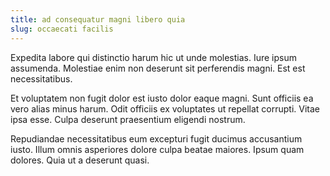```yaml
---
title: ad consequatur magni libero quia
slug: occaecati facilis
---
```


Expedita labore qui distinctio harum hic ut unde molestias. Iure ipsum assumenda. Molestiae enim non deserunt sit perferendis magni. Est est necessitatibus.

Et voluptatem non fugit dolor est iusto dolor eaque magni. Sunt officiis ea vero alias minus harum. Odit officiis ex voluptates ut repellat corrupti. Vitae ipsa esse. Culpa deserunt praesentium eligendi nostrum.

Repudiandae necessitatibus eum excepturi fugit ducimus accusantium iusto. Illum omnis asperiores dolore culpa beatae maiores. Ipsum quam dolores. Quia ut a deserunt quasi.
